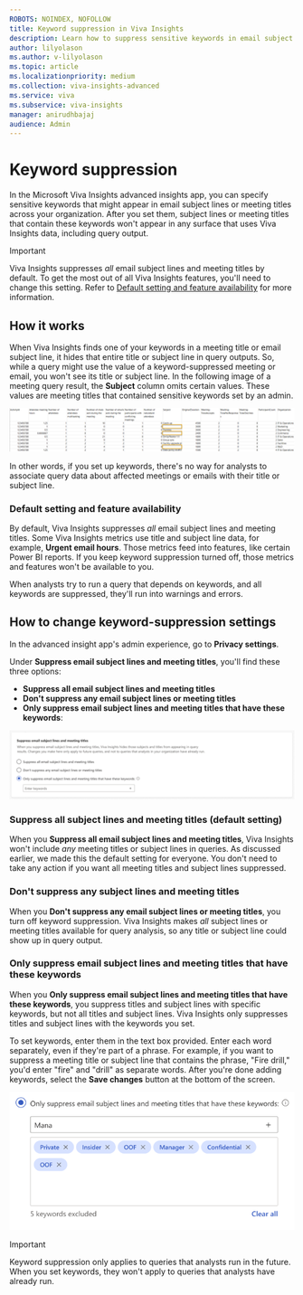 ```yaml
---
ROBOTS: NOINDEX, NOFOLLOW
title: Keyword suppression in Viva Insights
description: Learn how to suppress sensitive keywords in email subject lines and meeting titles with Viva Insights. 
author: lilyolason
ms.author: v-lilyolason
ms.topic: article
ms.localizationpriority: medium
ms.collection: viva-insights-advanced
ms.service: viva 
ms.subservice: viva-insights
manager: anirudhbajaj
audience: Admin
---
```


# Keyword suppression

In the Microsoft Viva Insights advanced insights app, you can specify sensitive keywords that might appear in email subject lines or meeting titles across your organization. After you set them, subject lines or meeting titles that contain these keywords won't appear in any surface that uses Viva Insights data, including query output.

>[!Important]
> Viva Insights suppresses *all* email subject lines and meeting titles by default. To get the most out of all Viva Insights features, you'll need to change this setting. Refer to [Default setting and feature availability](#default-setting-and-feature-availability) for more information.

## How it works

When Viva Insights finds one of your keywords in a meeting title or email subject line, it hides that entire title or subject line in query outputs. So, while a query might use the value of a keyword-suppressed meeting or email, you won't see its title or subject line. In the following image of a meeting query result, the **Subject** column omits certain values. These values are meeting titles that contained sensitive keywords set by an admin.

![Screenshot that shows a meeting query output with some suppressed subject lines.](../images/meeting-query-output-keywords-suppressed.png)

In other words, if you set up keywords, there's no way for analysts to associate query data about affected meetings or emails with their title or subject line.

### Default setting and feature availability

By default, Viva Insights suppresses *all* email subject lines and meeting titles. Some Viva Insights metrics use title and subject line data, for example, **Urgent email hours**<!--verify-->. Those metrics feed into features, like certain Power BI reports. If you keep keyword suppression turned off, those metrics and features won't be available to you.

When analysts try to run a query that depends on keywords, and all keywords are suppressed, they'll run into warnings and errors.

## How to change keyword-suppression settings

In the advanced insight app's admin experience, go to **Privacy settings**.

Under **Suppress email subject lines and meeting titles**, you'll find these three options:

* **Suppress all email subject lines and meeting titles**
* **Don't suppress any email subject lines or meeting titles**
* **Only suppress email subject lines and meeting titles that have these keywords**:

![Screenshot that shows the keyword suppression section of the Privacy settings page. The last option's radio button is selected.](../images/admin-keyword-suppression.png)

### Suppress all subject lines and meeting titles (default setting)

When you **Suppress all email subject lines and meeting titles**, Viva Insights won't include *any* meeting titles or subject lines in queries. As discussed earlier, we made this the default setting for everyone. You don't need to take any action if you want all meeting titles and subject lines suppressed.

### Don't suppress any subject lines and meeting titles

When you **Don't suppress any email subject lines or meeting titles**, you turn off keyword suppression. Viva Insights makes *all* subject lines or meeting titles available for query analysis, so any title or subject line could show up in query output.

### Only suppress email subject lines and meeting titles that have these keywords

When you **Only suppress email subject lines and meeting titles that have these keywords**, you suppress titles and subject lines with specific keywords, but not all titles and subject lines. Viva Insights only suppresses titles and subject lines with the keywords you set.

To set keywords, enter them in the text box provided. Enter each word separately, even if they're part of a phrase. For example, if you want to suppress a meeting title or subject line that contains the phrase, "Fire drill," you'd enter "fire" and "drill" as separate words. After you're done adding keywords, select the **Save changes** button at the bottom of the screen.

![Screenshot that shows adding keywords, which appear as tags.](../images/admin-add-keywords.png)

>[!Important]
> Keyword suppression only applies to queries that analysts run in the future. When you set keywords, they won't apply to queries that analysts have already run.